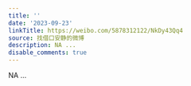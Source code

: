 ```yaml
---
title: ''
date: '2023-09-23'
linkTitle: https://weibo.com/5878312122/NkDy43Qq4
source: 找借口安静的微博
description: NA ...
disable_comments: true
---
```

NA ...